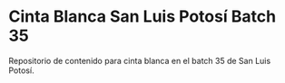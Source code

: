 # Cinta Blanca San Luis Potosí Batch 35

Repositorio de contenido para cinta blanca en el batch 35 de San Luis Potosí.
